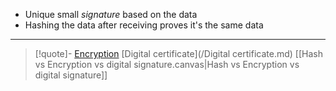 - Unique small *signature* based on the data 
- Hashing the data after receiving proves it's the same data

---
>[!quote]-
[Encryption](/Encryption.md)
 [Digital certificate](/Digital certificate.md)
 [[Hash vs Encryption vs digital signature.canvas|Hash vs Encryption vs digital signature]]